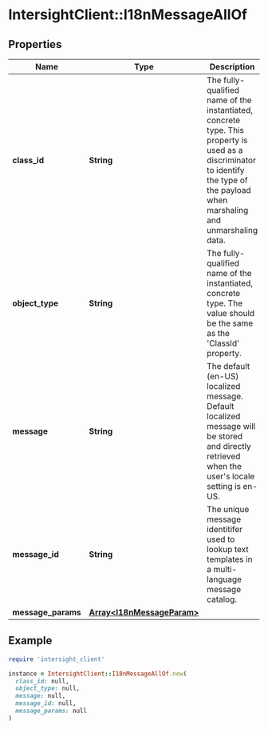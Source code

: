 # IntersightClient::I18nMessageAllOf

## Properties

| Name | Type | Description | Notes |
| ---- | ---- | ----------- | ----- |
| **class_id** | **String** | The fully-qualified name of the instantiated, concrete type. This property is used as a discriminator to identify the type of the payload when marshaling and unmarshaling data. | [default to &#39;i18n.Message&#39;] |
| **object_type** | **String** | The fully-qualified name of the instantiated, concrete type. The value should be the same as the &#39;ClassId&#39; property. | [default to &#39;i18n.Message&#39;] |
| **message** | **String** | The default (en-US) localized message. Default localized message will be stored and directly retrieved when the user&#39;s locale setting is en-US. | [optional][readonly] |
| **message_id** | **String** | The unique message identitifer used to lookup text templates in a multi-language message catalog. | [optional][readonly] |
| **message_params** | [**Array&lt;I18nMessageParam&gt;**](I18nMessageParam.md) |  | [optional] |

## Example

```ruby
require 'intersight_client'

instance = IntersightClient::I18nMessageAllOf.new(
  class_id: null,
  object_type: null,
  message: null,
  message_id: null,
  message_params: null
)
```


